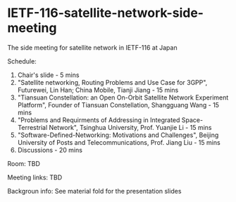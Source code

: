 # IETF-116-satellite-network-side-meeting
The side meeting for satellite network in IETF-116 at Japan

Schedule:
1. Chair's slide - 5 mins
2. "Satellite networking, Routing Problems and Use Case for 3GPP", Futurewei, Lin Han; China Mobile, Tianji Jiang - 15 mins
3. "Tiansuan Constellation: an Open On-Orbit Satellite Network Experiment Platform", Founder of Tiansuan Constellation, Shangguang Wang - 15 mins
4. "Problems and Requirments of Addressing in Integrated Space-Terrestrial Network", Tsinghua University, Prof. Yuanjie Li - 15 mins
5. "Software-Defined-Networking: Motivations and Challenges", Beijing University of Posts and Telecommunications, Prof. Jiang Liu - 15 mins
6. Discussions - 20 mins


Room:
TBD

Meeting links:
TBD

Backgroun info:
See material fold for the presentation slides
